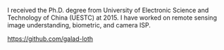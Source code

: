 I received the Ph.D. degree from University of Electronic Science and Technology of China (UESTC) at 2015. I have worked on remote sensing image understanding, biometric, and camera ISP.   


https://github.com/galad-loth
